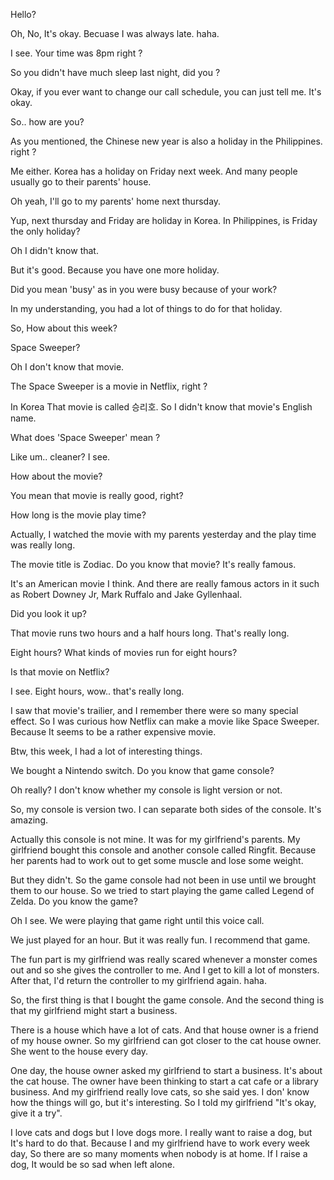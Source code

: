 Hello? 

Oh, No, It's okay. Becuase I was always late. haha.

I see. Your time was 8pm right ?

So you didn't have much sleep last night, did you ?

Okay, if you ever want to change our call schedule, you can just tell me. It's okay.

So.. how are you? 

As you mentioned, the Chinese new year is also a holiday in the Philippines. right ?

Me either. Korea has a holiday on Friday next week. And many people usually go to their parents' house.

Oh yeah, I'll go to my parents' home next thursday.

Yup, next thursday and Friday are holiday in Korea. In Philippines, is Friday the only holiday?

Oh I didn't know that.

But it's good. Because you have one more holiday.

Did you mean 'busy' as in you were busy because of your work?

In my understanding, you had a lot of things to do for that holiday. 

So, How about this week?

Space Sweeper?

Oh I don't know that movie.

The Space Sweeper is a movie in Netflix, right ?

In Korea That movie is called 승리호. So I didn't know that movie's English name.

What does 'Space Sweeper' mean ?

Like um.. cleaner? I see.

How about the movie?

You mean that movie is really good, right? 

How long is the movie play time?

Actually, I watched the movie with my parents yesterday and the play time was really long.

The movie title is Zodiac. Do you know that movie? It's really famous.

It's an American movie I think. And there are really famous actors in it such as Robert Downey Jr, Mark Ruffalo and Jake Gyllenhaal.

Did you look it up?

That movie runs two hours and a half hours long. That's really long.

Eight hours? What kinds of movies run for eight hours?

Is that movie on Netflix?

I see. Eight hours, wow.. that's really long.

I saw that movie's trailier, and I remember there were so many special effect. 
So I was curious how Netflix can make a movie like Space Sweeper. Because It seems to be a rather expensive movie. 

Btw, this week, I had a lot of interesting things.

We bought a Nintendo switch. Do you know that game console?

Oh really? I don't know whether my console is light version or not.

So, my console is version two. I can separate both sides of the console. It's amazing.

Actually this console is not mine. It was for my girlfriend's parents. My girlfriend bought this console and another console called Ringfit. Because her parents had to work out to get some muscle and lose some weight. 

But they didn't. So the game console had not been in use until we brought them to our house. So we tried to start playing the game called Legend of Zelda. Do you know the game?

Oh I see. We were playing that game right until this voice call.

We just played for an hour. But it was really fun. I recommend that game.

The fun part is my girlfriend was really scared whenever a monster comes out and so she gives the controller to me. And I get to kill a lot of monsters. After that, I'd return the controller to my girlfriend again. haha.

So, the first thing is that I bought the game console. And the second thing is that my girlfriend might start a business.

There is a house which have a lot of cats. And that house owner is a friend of my house owner.
So my girlfriend can got closer to the cat house owner. She went to the house every day.

One day, the house owner asked my girlfriend to start a business. It's about the cat house. 
The owner have been thinking to start a cat cafe or a library business. 
And my girlfriend really love cats, so she said yes. I don' know how the things will go, but it's interesting. So I told my girlfriend "It's okay, give it a try".

I love cats and dogs but I love dogs more. I really want to raise a dog, but It's hard to do that.
Because I and my girlfriend have to work every week day, So there are so many moments when nobody is at home. If I raise a dog, It would be so sad when left alone.
